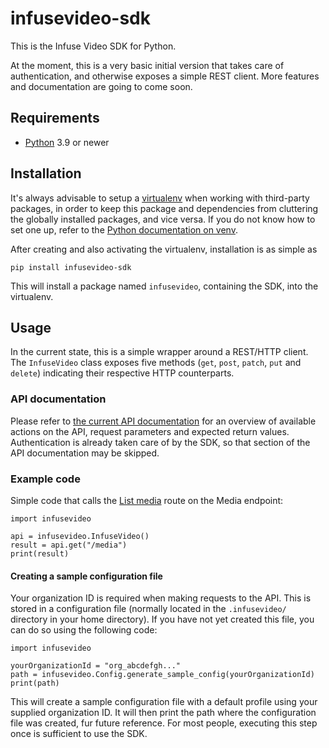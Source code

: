 # infusevideo-sdk

This is the Infuse Video SDK for Python.

At the moment, this is a very basic initial version that takes care of authentication, and
otherwise exposes a simple REST client. More features and documentation are going to come soon.

## Requirements
* [Python](https://www.python.org/) 3.9 or newer

## Installation
It's always advisable to setup a [virtualenv](https://docs.python.org/3/library/venv.html) when
working with third-party packages, in order to keep this package and dependencies from cluttering
the globally installed packages, and vice versa. If you do not know how to set one up, refer to the
[Python documentation on venv](https://docs.python.org/3/library/venv.html).

After creating and also activating the virtualenv, installation is as simple as

	pip install infusevideo-sdk

This will install a package named `infusevideo`, containing the SDK, into the virtualenv.

## Usage
In the current state, this is a simple wrapper around a REST/HTTP client. The `InfuseVideo` class
exposes five methods (`get`, `post`, `patch`, `put` and `delete`) indicating their respective HTTP
counterparts.

### API documentation
Please refer to [the current API documentation](https://api.infuse.video/apidoc/redoc) for an
overview of available actions on the API, request parameters and expected return values.
Authentication is already taken care of by the SDK, so that section of the API documentation may
be skipped.

### Example code
Simple code that calls the [List media](https://api.infuse.video/apidoc/redoc#operation/get_/media)
route on the Media endpoint:

	import infusevideo

	api = infusevideo.InfuseVideo()
	result = api.get("/media")
	print(result)

#### Creating a sample configuration file
Your organization ID is required when making requests to the API. This is stored in a configuration
file (normally located in the `.infusevideo/` directory in your home directory). If you have not
yet created this file, you can do so using the following code:

	import infusevideo

	yourOrganizationId = "org_abcdefgh..."
	path = infusevideo.Config.generate_sample_config(yourOrganizationId)
	print(path)

This will create a sample configuration file with a default profile using your supplied
organization ID. It will then print the path where the configuration file was created, fur future
reference. For most people, executing this step once is sufficient to use the SDK.

